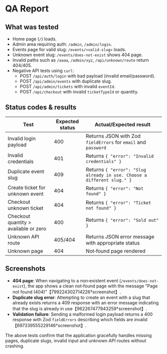 # QA Report

## What was tested

- Home page (`/`) loads.
- Admin area requiring auth: `/admin`, `/admin/login`.
- Events page for valid slug: `/events/<valid-slug>` loads.
- Unknown event slug: `/events/does-not-exist` shows 404 page.
- Invalid paths such as `/aaaa`, `/admin/xyz`, `/api/unknown/route` return 404/405.
- Negative API tests using `curl`:
  - POST `/api/auth/login` with bad payload (invalid email/password).
  - POST `/api/admin/events` with duplicate slug.
  - POST `/api/admin/tickets` with invalid `eventId`.
  - POST `/api/checkout` with invalid `ticketTypeId` or quantity.

## Status codes & results

| Test | Expected status | Actual/Expected result |
|---|---|---|
| Invalid login payload | 400 | Returns JSON with Zod `fieldErrors` for `email` and `password` |
| Invalid credentials | 401 | Returns `{ "error": "Invalid credentials" }` |
| Duplicate event slug | 409 | Returns `{ "error": "Slug already in use. Choose a different slug." }` |
| Create ticket for unknown event | 404 | Returns `{ "error": "Not found" }` |
| Checkout unknown ticket | 404 | Returns `{ "error": "Ticket not found" }` |
| Checkout quantity > available or zero | 400 | Returns `{ "error": "Sold out" }` |
| Unknown API route | 405/404 | Returns JSON error message with appropriate status |
| Unknown page | 404 | Not‑found page rendered |

## Screenshots

- **404 page**: When navigating to a non‑existent event (`/events/does-not-exist`), the app shows a clean not‑found page with the message “Page not found (404)”【799224302714226†screenshot】.
- **Duplicate slug error**: Attempting to create an event with a slug that already exists returns a 409 response with an error message indicating that the slug is already in use【962267477943259†screenshot】.
- **Validation failure**: Sending a malformed login payload returns a 400 response with Zod `fieldErrors` describing which fields are invalid【697339555229146†screenshot】.

The above tests confirm that the application gracefully handles missing pages, duplicate slugs, invalid input and unknown API routes without crashing.